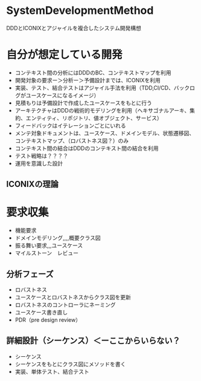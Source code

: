 # SystemDevelopmentMethod
DDDとICONIXとアジャイルを複合したシステム開発構想

# 自分が想定している開発
* コンテキスト間の分析にはDDDのBC、コンテキストマップを利用
* 開発対象の要求ー＞分析ー＞予備設計までは、ICONIXを利用
* 実装、テスト、結合テストはアジャイル手法を利用（TDD,CI/CD、バックログがユースケースになるイメージ）
* 見積もりは予備設計で作成したユースケースをもとに行う
* アーキテクチャはDDDの戦術的モデリングを利用（ヘキサゴナルアーキ、集約、エンティティ、リポジトリ、値オブジェクト、サービス）
* フィードバックはイテレーションごとにいれる
* メンテ対象ドキュメントは、ユースケース、ドメインモデル、状態遷移図、コンテキストマップ、（ロバストネス図？）のみ
* コンテキスト間の結合はDDDのコンテキスト間の結合を利用
* テスト戦略は？？？？
* 運用を意識した設計

## ICONIXの理論
# 要求収集
- 機能要求
- ドメインモデリング,,,,概要クラス図
- 振る舞い要求,,,ユースケース
- マイルストーン　レビュー
## 分析フェーズ
- ロバストネス
- ユースケースとロバストネスからクラス図を更新
- ロバストネスのコントローラにネーミング
- ユースケース書き直し
- PDR（pre design review）
## 詳細設計（シーケンス）＜ーここからいらない？
- シーケンス
- シーケンスをもとにクラス図にメソッドを書く
- 実装、単体テスト、結合テスト